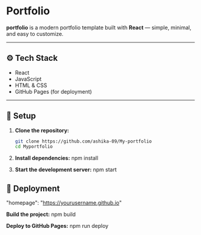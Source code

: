 # Portfolio

**portfolio** is a modern portfolio template built with **React** — simple, minimal, and easy to customize.

---

## ⚙️ Tech Stack

- React
- JavaScript
- HTML & CSS
- GitHub Pages (for deployment)

---

## 🚀 Setup

1. **Clone the repository:**

   ```bash
   git clone https://github.com/ashika-09/My-portfolio
   cd Myportfolio

2. **Install dependencies:**
npm install

3. **Start the development server:**
npm start

## 🚢 Deployment
"homepage": "https://yourusername.github.io"

 **Build the project:**
npm build

**Deploy to GitHub Pages:**
npm run deploy
